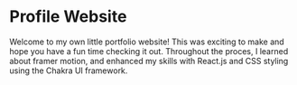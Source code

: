 # Profile Website

Welcome to my own little portfolio website! This was exciting to make and hope you have a fun time checking it out. Throughout the proces, I learned about framer motion, and enhanced my skills with React.js and CSS styling using the Chakra UI framework.
